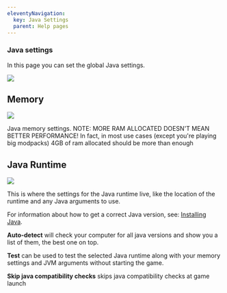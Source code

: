 ```yaml
---
eleventyNavigation:
  key: Java Settings
  parent: Help pages
--- 
```


### Java settings

In this page you can set the global Java settings.

![](/img/Java-settings.png)

## Memory

![](/img/Java-settings-memory.png)

Java memory settings.
NOTE: MORE RAM ALLOCATED DOESN'T MEAN BETTER PERFORMANCE! In fact, in most use cases (except you're playing big modpacks) 4GB of ram allocated should be more than enough

## Java Runtime
![](/img/Java-settings-runtime.png)

This is where the settings for the Java runtime live, like the location of the runtime and any Java arguments to use.

For information about how to get a correct Java version, see: [Installing Java](../../getting-started/installing-java).

**Auto-detect** will check your computer for all java versions and show you a list of them, the best one on top.

**Test** can be used to test the selected Java runtime along with your memory settings and JVM arguments without starting the game.

**Skip java compatibility checks** skips java compatibility checks at game launch
